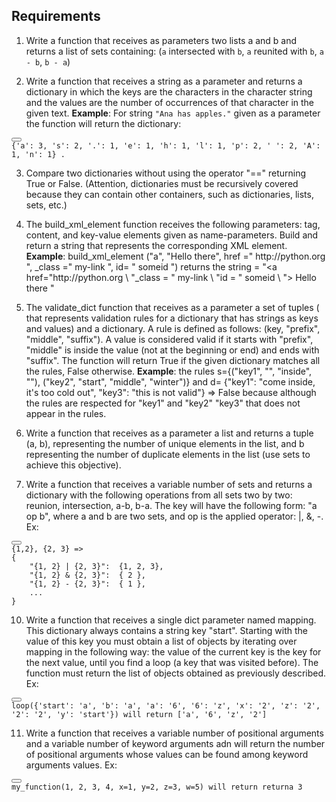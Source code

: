 ## Requirements
<ol>
<li>
<p>Write a function that receives as parameters two lists a and b and returns a list of sets containing: (<code class="hljs">a</code> intersected with <code class="hljs">b</code>, <code class="hljs">a</code> reunited with <code class="hljs">b</code>, <code class="hljs">a - b</code>, <code class="hljs">b - a</code>)</p>
</li>
<li>
<p>Write a function that receives a string as a parameter and returns a dictionary in which the keys are the characters in the character string and the values are the number of occurrences of that character in the given text.
<strong>Example</strong>: For string <code class="hljs">"Ana has apples."</code> given as a parameter the function will return the dictionary: </p>
</li>
</ol>
<pre><div class="buttons"><button class="fa fa-copy clip-button" title="Copy to clipboard" aria-label="Copy to clipboard"><i class="tooltiptext"></i></button></div><code class="language-python hljs">{<span class="hljs-string">'a'</span>: <span class="hljs-number">3</span>, <span class="hljs-string">'s'</span>: <span class="hljs-number">2</span>, <span class="hljs-string">'.'</span>: <span class="hljs-number">1</span>, <span class="hljs-string">'e'</span>: <span class="hljs-number">1</span>, <span class="hljs-string">'h'</span>: <span class="hljs-number">1</span>, <span class="hljs-string">'l'</span>: <span class="hljs-number">1</span>, <span class="hljs-string">'p'</span>: <span class="hljs-number">2</span>, <span class="hljs-string">' '</span>: <span class="hljs-number">2</span>, <span class="hljs-string">'A'</span>: <span class="hljs-number">1</span>, <span class="hljs-string">'n'</span>: <span class="hljs-number">1</span>} .
</code></pre>
<ol start="3">
<li>
<p>Compare two dictionaries without using the operator "==" returning True or False. (Attention, dictionaries must be recursively covered because they can contain other containers, such as dictionaries, lists, sets, etc.)</p>
</li>
<li>
<p>The build_xml_element function receives the following parameters: tag, content, and key-value elements given as name-parameters. Build and return a string that represents the corresponding XML element.
<strong>Example</strong>: build_xml_element ("a", "Hello there", href =" http://python.org ", _class =" my-link ", id= " someid ") returns  the string = "&lt;a href="http://python.org \ "_class = " my-link \ "id = " someid \ "&gt; Hello there "</p>
</li>
<li>
<p>The validate_dict function that receives as a parameter a set of tuples ( that represents validation rules for a dictionary that has strings as keys and values) and a dictionary. A rule is defined as follows: (key, "prefix", "middle", "suffix"). A value is considered valid if it starts with "prefix", "middle" is inside the value (not at the beginning or end) and ends with "suffix". The function will return True if the given dictionary matches all the rules, False otherwise.
<strong>Example</strong>: the rules  s={("key1", "", "inside", ""), ("key2", "start", "middle", "winter")}  and d= {"key1": "come inside, it's too cold out", "key3": "this is not valid"} =&gt; False because although the rules are respected for "key1" and "key2" "key3" that does not appear in the rules.</p>
</li>
<li>
<p>Write a function that receives as a parameter a list and returns a tuple (a, b), representing the number of unique elements in the list, and b representing the number of duplicate elements in the list (use sets to achieve this objective).</p>
</li>
<li>
<p>Write a function that receives a variable number of sets and returns a dictionary with the following operations from all sets two by two: reunion, intersection, a-b, b-a. The key will have the following form: "a op b", where a and b are two sets, and op is the applied operator: |, &amp;, -. 
Ex:</p>
</li>
</ol>
<pre><div class="buttons"><button class="fa fa-copy clip-button" title="Copy to clipboard" aria-label="Copy to clipboard"><i class="tooltiptext"></i></button></div><code class="language-python hljs">{<span class="hljs-number">1</span>,<span class="hljs-number">2</span>}, {<span class="hljs-number">2</span>, <span class="hljs-number">3</span>} =&gt;
{
    <span class="hljs-string">"{1, 2} | {2, 3}"</span>:  {<span class="hljs-number">1</span>, <span class="hljs-number">2</span>, <span class="hljs-number">3</span>},
    <span class="hljs-string">"{1, 2} &amp; {2, 3}"</span>:  { <span class="hljs-number">2</span> },
    <span class="hljs-string">"{1, 2} - {2, 3}"</span>:  { <span class="hljs-number">1</span> },
    ...
}
</code></pre>
<ol start="10">
<li>Write a function that receives a single dict parameter named mapping. This dictionary always contains a string key "start". Starting with the value of this key you must obtain a list of objects by iterating over mapping in the following way: the value of the current key is the key for the next value, until you find a loop (a key that was visited before). The function must return the list of objects obtained as previously described.
Ex: </li>
</ol>
<pre><div class="buttons"><button class="fa fa-copy clip-button" title="Copy to clipboard" aria-label="Copy to clipboard"><i class="tooltiptext"></i></button></div><code class="language-python hljs">loop({<span class="hljs-string">'start'</span>: <span class="hljs-string">'a'</span>, <span class="hljs-string">'b'</span>: <span class="hljs-string">'a'</span>, <span class="hljs-string">'a'</span>: <span class="hljs-string">'6'</span>, <span class="hljs-string">'6'</span>: <span class="hljs-string">'z'</span>, <span class="hljs-string">'x'</span>: <span class="hljs-string">'2'</span>, <span class="hljs-string">'z'</span>: <span class="hljs-string">'2'</span>, <span class="hljs-string">'2'</span>: <span class="hljs-string">'2'</span>, <span class="hljs-string">'y'</span>: <span class="hljs-string">'start'</span>}) will <span class="hljs-keyword">return</span> [<span class="hljs-string">'a'</span>, <span class="hljs-string">'6'</span>, <span class="hljs-string">'z'</span>, <span class="hljs-string">'2'</span>]
</code></pre>
<ol start="11">
<li>Write a function that receives a variable number of positional arguments and a variable number of keyword arguments adn will return the number of positional arguments whose values can be found among keyword arguments values.
Ex: </li>
</ol>
<pre><div class="buttons"><button class="fa fa-copy clip-button" title="Copy to clipboard" aria-label="Copy to clipboard"><i class="tooltiptext"></i></button></div><code class="language-python hljs">my_function(<span class="hljs-number">1</span>, <span class="hljs-number">2</span>, <span class="hljs-number">3</span>, <span class="hljs-number">4</span>, x=<span class="hljs-number">1</span>, y=<span class="hljs-number">2</span>, z=<span class="hljs-number">3</span>, w=<span class="hljs-number">5</span>) will <span class="hljs-keyword">return</span> returna <span class="hljs-number">3</span>
</code></pre>
